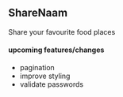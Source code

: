 ## ShareNaam
Share your favourite food places

#### upcoming features/changes
- pagination
- improve styling
- validate passwords